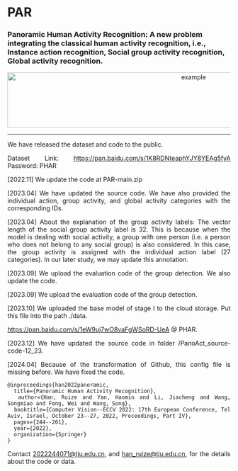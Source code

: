 # PAR

### Panoramic Human Activity Recognition: A new problem integrating the classical human activity recognition, i.e., Instance action recognition, Social group activity recognition, Global activity recognition.

<div align=center><img src="https://github.com/RuizeHan/PAR/blob/main/poster.png" width="825" height="125" alt="example"/><br/>

---

<div align= justify>

We have released the dataset and code to the public.

Dataset Link: https://pan.baidu.com/s/1K8RDNteaphYJY8YEAg5fyA Password: PHAR

[2022.11] We update the code at PAR-main.zip


[2023.04] We have updated the source code. We have also provided the individual action, group activity, and global activity categories with the corresponding IDs.

[2023.04] About the explanation of the group activity labels: The vector length of the social group activity label is 32. This is because when the model is dealing with social activity, a group with one person (i.e. a person who does not belong to any social group) is also considered. In this case, the group activity is assigned with the individual action label (27 categories). 
In our later study, we may update this annotation.


[2023.09] We upload the evaluation code of the group detection. 
We also update the code.

[2023.09] We upload the evaluation code of the group detection.

[2023.10] We uploaded the base model of stage I to the cloud storage. Put this file into the path ./data.

https://pan.baidu.com/s/1eW9uj7wO8vaFgWSoRD-UeA @ PHAR.

[2023.12] We have updated the source code in folder /PanoAct_source-code-12_23.

[2024.04] Because of the transformation of Github, this config file is missing before. We have fixed the code.

```
@inproceedings{han2022panoramic,
  title={Panoramic Human Activity Recognition},
  author={Han, Ruize and Yan, Haomin and Li, Jiacheng and Wang, Songmiao and Feng, Wei and Wang, Song},
  booktitle={Computer Vision--ECCV 2022: 17th European Conference, Tel Aviv, Israel, October 23--27, 2022, Proceedings, Part IV},
  pages={244--261},
  year={2022},
  organization={Springer}
}
```

Contact 2022244071@tju.edu.cn, and han_ruize@tju.edu.cn, for the details about the code or data.
